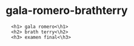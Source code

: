 # gala-romero-brathterry
      <h1> gala romero<\h1>
      <h2> brath terry<\h2>
      <h3> examen final<\h3>
